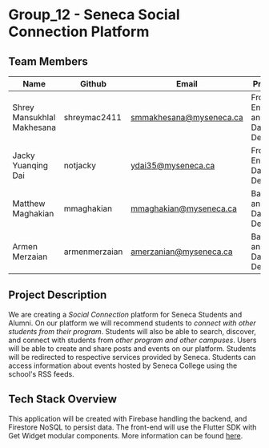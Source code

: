 # Group_12 - Seneca Social Connection Platform

## Team Members

| Name                        | Github        | Email                   | Project Role                              |
| --------------------------- | ------------- | ------------------------| ----------------------------------------- |
| Shrey Mansukhlal Makhesana  | shreymac2411  | smmakhesana@myseneca.ca | Front-End(Android) and Database Developer |
| Jacky Yuanqing Dai          | notjacky      | ydai35@myseneca.ca      | Front-End(IOS) and Database Developer     |
| Matthew Maghakian           | mmaghakian    | mmaghakian@myseneca.ca  | Back-End and Database Developer           |
| Armen Merzaian              | armenmerzaian | amerzanian@myseneca.ca  | Back-End and Database Developer           |


## Project Description

We are creating a *Social Connection* platform for Seneca Students and Alumni. 
On our platform we will recommend students to *connect with other students from their program*. 
Students will also be able to search, discover, and connect with students from *other program and other campuses*. 
Users will be able to create and share posts and events on our platform. 
Students will be redirected to respective services provided by Seneca.
Students can access information about events hosted by Seneca College using the school's RSS feeds.


## Tech Stack Overview

This application will be created with Firebase handling the backend, and Firestore NoSQL to persist data. The front-end will use the Flutter SDK with Get Widget modular components. More information can be found [here](https://github.com/CAPSTONE-2022-2023/Group_12/blob/main/technical_details.md).

